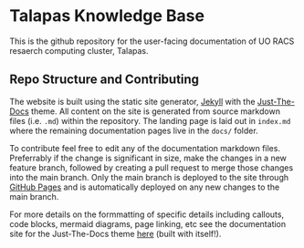 # Talapas Knowledge Base

This is the github repository for the user-facing documentation of UO RACS resaerch computing cluster, Talapas.

## Repo Structure and Contributing

The website is built using the static site generator, [Jekyll](https://jekyllrb.com) with the [Just-The-Docs](https://just-the-docs.github.io/just-the-docs/) theme. All content on the site is generated from source markdown files (i.e. `.md`) within the repository. The landing page is laid out in `index.md` where the remaining documentation pages live in the `docs/` folder.

To contribute feel free to edit any of the documentation markdown files. Preferrably if the change is significant in size, make the changes in a new feature branch, followed by creating a pull request to merge those changes into the main branch. Only the main branch is deployed to the site through [GitHub Pages](https://docs.github.com/en/pages) and is automatically deployed on any new changes to the main branch.

For more details on the formmatting of specific details including callouts, code blocks, mermaid diagrams, page linking, etc see the documentation site for the Just-The-Docs theme [here](https://just-the-docs.github.io/just-the-docs/) (built with itself!).
